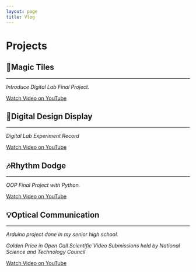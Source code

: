 ```yaml
---
layout: page
title: Vlog
---
```


# Projects
## 🎼**Magic Tiles**
---

*Introduce Digital Lab Final Project.*

[Watch Video on YouTube](https://www.youtube.com/watch?v=kPIswF3JSU8)

## 🔧**Digital Design Display**
---

*Digital Lab Experiment Record*

[Watch Video on YouTube](https://www.youtube.com/playlist?list=PLTziOt9Fys0vLCG7TpVdrMkiWWvZKkALs)

## 🎶**Rhythm Dodge**
---

*OOP Final Project with Python.*

[Watch Video on YouTube](https://youtu.be/Hs4Y7Y34i3U)

## 💡**Optical Communication**
---

*Arduino project done in my senior high school.*

*Golden Price in Open Call Scientific Video Submissions held by National Science and Technology Council*

[Watch Video on YouTube](https://youtu.be/68nFNJQC-70)
